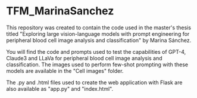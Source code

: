 # TFM_MarinaSanchez
This repository was created to contain the code used in the master's thesis titled "Exploring large vision-language models with prompt engineering for peripheral blood cell image analysis and classification" by Marina Sánchez.

You will find the code and prompts used to test the capabilities of GPT-4, Claude3 and LLaVa for peripheral blood cell image analysis and classification. The images used to perform few-shot prompting with these models are available in the "Cell images" folder. 

The .py and .html files used to create the web application with Flask are also available as "app.py" and "index.html".
